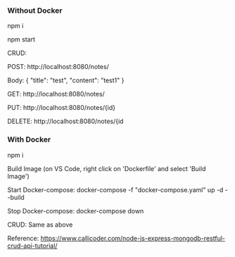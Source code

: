 ### Without Docker
npm i

npm start

CRUD:

POST: http://localhost:8080/notes/

Body: {
	"title": "test",
	"content": "test1"
}

GET: http://localhost:8080/notes/

PUT: http://localhost:8080/notes/{id}

DELETE: http://localhost:8080/notes/{id

### With Docker
npm i

Build Image (on VS Code, right click on 'Dockerfile' and select 'Build Image')

Start Docker-compose: docker-compose -f "docker-compose.yaml" up -d --build

Stop Docker-compose: docker-compose down

CRUD: Same as above

Reference: https://www.callicoder.com/node-js-express-mongodb-restful-crud-api-tutorial/

